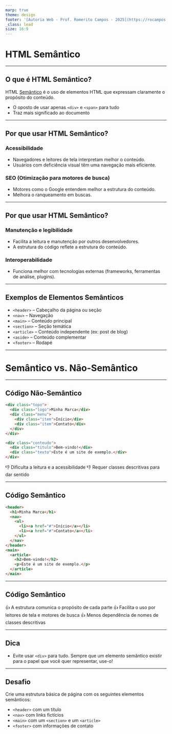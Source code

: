 ```yaml
---
marp: true
theme: design
footer: '[Autoria Web - Prof. Romerito Campos - 2025](https://rocampos.github.io/)'
_class: lead
size: 16:9
---
```


# HTML Semântico

---

## O que é HTML Semântico?

HTML [Semântico](https://developer.mozilla.org/pt-BR/docs/Web/HTML/Reference/Elements) é o uso de elementos HTML que expressam claramente o propósito do conteúdo.

-  O oposto de usar apenas `<div>` e `<span>` para tudo
- Traz mais significado ao documento

---

<!-- Slide 3: Benefícios do HTML Semântico -->
## Por que usar HTML Semântico?

### Acessibilidade

- Navegadores e leitores de tela interpretam melhor o conteúdo.
- Usuários com deficiência visual têm uma navegação mais eficiente.

### SEO (Otimização para motores de busca)

- Motores como o Google entendem melhor a estrutura do conteúdo.
- Melhora o ranqueamento em buscas.

---

## Por que usar HTML Semântico?

### Manutenção e legibilidade

- Facilita a leitura e manutenção por outros desenvolvedores.
- A estrutura do código reflete a estrutura do conteúdo.

### Interoperabilidade

- Funciona melhor com tecnologias externas (frameworks, ferramentas de análise, plugins).

---

## Exemplos de Elementos Semânticos

- `<header>` – Cabeçalho da página ou seção  
- `<nav>` – Navegação  
- `<main>` – Conteúdo principal  
- `<section>` – Seção temática  
- `<article>` – Conteúdo independente (ex: post de blog)  
- `<aside>` – Conteúdo complementar  
- `<footer>` – Rodapé

---

# Semântico vs. Não-Semântico

---
## Código Não-Semântico

```html
<div class="topo">
  <div class="logo">Minha Marca</div>
  <div class="menu">
    <div class="item">Início</div>
    <div class="item">Contato</div>
  </div>
</div>

<div class="conteudo">
  <div class="titulo">Bem-vindo!</div>
  <div class="texto">Este é um site de exemplo.</div>
</div>
```

👎 Dificulta a leitura e a acessibilidade
👎 Requer classes descritivas para dar sentido

---
## Código Semântico

```html
<header>
  <h1>Minha Marca</h1>
  <nav>
    <ul>
      <li><a href="#">Início</a></li>
      <li><a href="#">Contato</a></li>
    </ul>
  </nav>
</header>
<main>
  <article>
    <h2>Bem-vindo!</h2>
    <p>Este é um site de exemplo.</p>
  </article>
</main>
```
---

##  Código Semântico

👍 A estrutura comunica o propósito de cada parte
👍 Facilita o uso por leitores de tela e motores de busca
👍 Menos dependência de nomes de classes descritivas

---

## Dica

- Evite usar `<div>` para tudo. Sempre que um elemento semântico existir para o papel que você quer representar, use-o!

---

## Desafio

Crie uma estrutura básica de página com os seguintes elementos semânticos:

* `<header>` com um título
* `<nav>` com links fictícios
* `<main>` com um `<section>` e um `<article>`
* `<footer>` com informações de contato